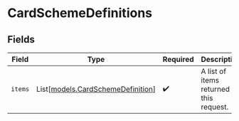 # CardSchemeDefinitions


## Fields

| Field                                                                  | Type                                                                   | Required                                                               | Description                                                            |
| ---------------------------------------------------------------------- | ---------------------------------------------------------------------- | ---------------------------------------------------------------------- | ---------------------------------------------------------------------- |
| `items`                                                                | List[[models.CardSchemeDefinition](../models/cardschemedefinition.md)] | :heavy_check_mark:                                                     | A list of items returned for this request.                             |